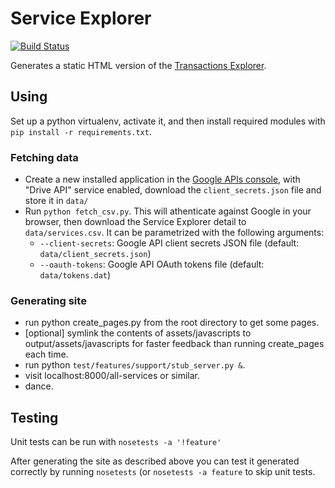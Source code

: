 Service Explorer
================

[![Build Status](https://travis-ci.org/alphagov/service-explorer.png?branch=master)](https://travis-ci.org/alphagov/service-explorer)

Generates a static HTML version of the [Transactions Explorer][tx].

[tx]: http://transactionsexplorer.cabinetoffice.gov.uk


Using
-----
Set up a python virtualenv, activate it, and then install required modules
with `pip install -r requirements.txt`.

### Fetching data

* Create a new installed application in the [Google APIs console][console],
with "Drive API" service enabled, download the `client_secrets.json` file
and store it in `data/`
* Run `python fetch_csv.py`. This will athenticate against Google in your browser, 
then download the Service Explorer detail to `data/services.csv`. It can be 
parametrized with the following arguments:
  * `--client-secrets`: Google API client secrets JSON file (default: `data/client_secrets.json`)
  * `--oauth-tokens`: Google API OAuth tokens file (default: `data/tokens.dat`)

[console]: https://code.google.com/apis/console/

### Generating site

* run python create_pages.py from the root directory to get some pages.
* [optional] symlink the contents of assets/javascripts to output/assets/javascripts 
for faster feedback than running create_pages each time.
* run python `test/features/support/stub_server.py &`. 
* visit localhost:8000/all-services or similar.
* dance.

Testing
-------
Unit tests can be run with `nosetests -a '!feature'`

After generating the site as described above you can test
it generated correctly by running `nosetests` (or `nosetests -a feature`
to skip unit tests.

